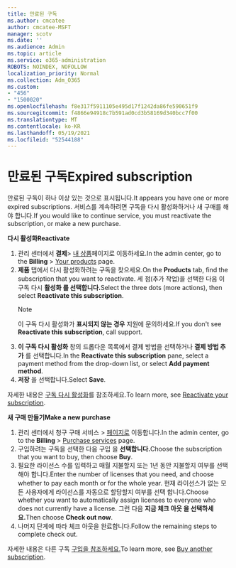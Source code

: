 ```yaml
---
title: 만료된 구독
ms.author: cmcatee
author: cmcatee-MSFT
manager: scotv
ms.date: ''
ms.audience: Admin
ms.topic: article
ms.service: o365-administration
ROBOTS: NOINDEX, NOFOLLOW
localization_priority: Normal
ms.collection: Adm_O365
ms.custom:
- "456"
- "1500020"
ms.openlocfilehash: f8e317f5911105e495d17f1242da86fe590651f9
ms.sourcegitcommit: f4866e94918c7b591ad0cd3b58169d340bcc7f00
ms.translationtype: MT
ms.contentlocale: ko-KR
ms.lasthandoff: 05/19/2021
ms.locfileid: "52544188"
---
```

# <a name="expired-subscription"></a><span data-ttu-id="2e6cc-102">만료된 구독</span><span class="sxs-lookup"><span data-stu-id="2e6cc-102">Expired subscription</span></span>

<span data-ttu-id="2e6cc-103">만료된 구독이 하나 이상 있는 것으로 표시됩니다.</span><span class="sxs-lookup"><span data-stu-id="2e6cc-103">It appears you have one or more expired subscriptions.</span></span> <span data-ttu-id="2e6cc-104">서비스를 계속하려면 구독을 다시 활성화하거나 새 구매를 해야 합니다.</span><span class="sxs-lookup"><span data-stu-id="2e6cc-104">If you would like to continue service, you must reactivate the subscription, or make a new purchase.</span></span>
  
<span data-ttu-id="2e6cc-105">**다시 활성화**</span><span class="sxs-lookup"><span data-stu-id="2e6cc-105">**Reactivate**</span></span>
  
1. <span data-ttu-id="2e6cc-106">관리 센터에서 **결제**\> [내 상품](https://go.microsoft.com/fwlink/p/?linkid=842054)페이지로 이동하세요.</span><span class="sxs-lookup"><span data-stu-id="2e6cc-106">In the admin center, go to the **Billing** \> [Your products](https://go.microsoft.com/fwlink/p/?linkid=842054) page.</span></span>
2. <span data-ttu-id="2e6cc-107">**제품** 탭에서 다시 활성화하려는 구독을 찾으세요.</span><span class="sxs-lookup"><span data-stu-id="2e6cc-107">On the **Products** tab, find the subscription that you want to reactivate.</span></span> <span data-ttu-id="2e6cc-108">세 점(추가 작업)을 선택한 다음 이 구독 다시 **활성화 를 선택합니다.**</span><span class="sxs-lookup"><span data-stu-id="2e6cc-108">Select the three dots (more actions), then select **Reactivate this subscription**.</span></span>
    > [!NOTE]
    > <span data-ttu-id="2e6cc-109">이 구독 다시 활성화가 **표시되지 않는 경우** 지원에 문의하세요.</span><span class="sxs-lookup"><span data-stu-id="2e6cc-109">If you don't see **Reactivate this subscription**, call support.</span></span>
3. <span data-ttu-id="2e6cc-110">**이 구독 다시 활성화** 창의 드롭다운 목록에서 결제 방법을 선택하거나 **결제 방법 추가** 를 선택합니다.</span><span class="sxs-lookup"><span data-stu-id="2e6cc-110">In the **Reactivate this subscription** pane, select a payment method from the drop-down list, or select **Add payment method**.</span></span>
4. <span data-ttu-id="2e6cc-111">**저장** 을 선택합니다.</span><span class="sxs-lookup"><span data-stu-id="2e6cc-111">Select **Save**.</span></span>

<span data-ttu-id="2e6cc-112">자세한 내용은 [구독 다시 활성화](/microsoft-365/commerce/subscriptions/reactivate-your-subscription)를 참조하세요.</span><span class="sxs-lookup"><span data-stu-id="2e6cc-112">To learn more, see [Reactivate your subscription](/microsoft-365/commerce/subscriptions/reactivate-your-subscription).</span></span>

<span data-ttu-id="2e6cc-113">**새 구매 만들기**</span><span class="sxs-lookup"><span data-stu-id="2e6cc-113">**Make a new purchase**</span></span>
  
1. <span data-ttu-id="2e6cc-114">관리 센터에서 청구 구매  서비스 \> [페이지로](https://go.microsoft.com/fwlink/p/?linkid=868433) 이동합니다.</span><span class="sxs-lookup"><span data-stu-id="2e6cc-114">In the admin center, go to the **Billing** \> [Purchase services](https://go.microsoft.com/fwlink/p/?linkid=868433) page.</span></span>
2. <span data-ttu-id="2e6cc-115">구입하려는 구독을 선택한 다음 구입 을 **선택합니다.**</span><span class="sxs-lookup"><span data-stu-id="2e6cc-115">Choose the subscription that you want to buy, then choose **Buy**.</span></span>
3. <span data-ttu-id="2e6cc-116">필요한 라이선스 수를 입력하고 매월 지불할지 또는 1년 동안 지불할지 여부를 선택해야 합니다.</span><span class="sxs-lookup"><span data-stu-id="2e6cc-116">Enter the number of licenses that you need, and choose whether to pay each month or for the whole year.</span></span> <span data-ttu-id="2e6cc-117">현재 라이선스가 없는 모든 사용자에게 라이선스를 자동으로 할당할지 여부를 선택 합니다.</span><span class="sxs-lookup"><span data-stu-id="2e6cc-117">Choose whether you want to automatically assign licenses to everyone who does not currently have a license.</span></span> <span data-ttu-id="2e6cc-118">그런 다음 **지금 체크 아웃 을 선택하세요.**</span><span class="sxs-lookup"><span data-stu-id="2e6cc-118">Then choose **Check out now**.</span></span>
4. <span data-ttu-id="2e6cc-119">나머지 단계에 따라 체크 아웃을 완료합니다.</span><span class="sxs-lookup"><span data-stu-id="2e6cc-119">Follow the remaining steps to complete check out.</span></span>

<span data-ttu-id="2e6cc-120">자세한 내용은 다른 구독 [구입을 참조하세요.](/microsoft-365/commerce/buy-another-subscription)</span><span class="sxs-lookup"><span data-stu-id="2e6cc-120">To learn more, see [Buy another subscription](/microsoft-365/commerce/buy-another-subscription).</span></span>